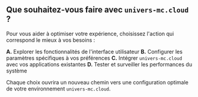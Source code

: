 ##  Que souhaitez-vous faire avec  `univers-mc.cloud` ?

Pour vous aider à optimiser votre expérience, choisissez l'action qui correspond le mieux à vos besoins :

**A.** Explorer les fonctionnalités de l'interface utilisateur 
**B.** Configurer les paramètres spécifiques à vos préférences
**C.** Intégrer `univers-mc.cloud` avec vos applications existantes
**D.** Tester et surveiller les performances du système  



Chaque choix ouvrira un nouveau chemin vers une configuration optimale de votre environnement  `univers-mc.cloud`.  
